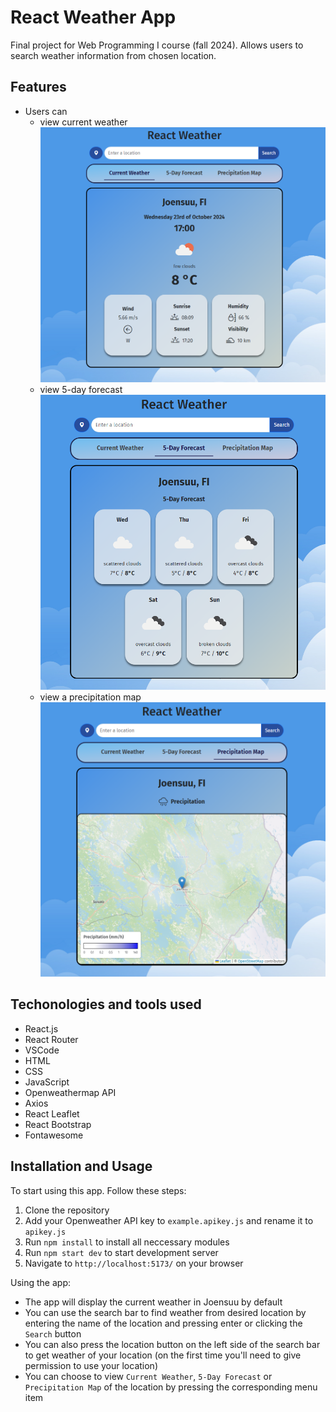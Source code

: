# React Weather App
Final project for Web Programming I course (fall 2024). Allows users to search weather information from chosen location.

## Features
- Users can 
    - view current weather<br>
    <img src="src/assets/images/currentweather.png" width="500"><br>
    - view 5-day forecast<br>
    <img src="src/assets/images/5dayforecast.png" width="500"><br>
    - view a precipitation map<br>
    <img src="src/assets/images/precipitationmap.png" width="500"><br>

## Techonologies and tools used
- React.js
- React Router
- VSCode
- HTML
- CSS
- JavaScript
- Openweathermap API
- Axios
- React Leaflet
- React Bootstrap
- Fontawesome

## Installation and Usage
To start using this app. Follow these steps:
1. Clone the repository
2. Add your Openweather API key to ```example.apikey.js``` and rename it to ```apikey.js```
3. Run ```npm install``` to install all neccessary modules
4. Run ```npm start dev``` to start development server
5. Navigate to ```http://localhost:5173/``` on your browser

Using the app:
- The app will display the current weather in Joensuu by default
- You can use the search bar to find weather from desired location by entering the name of the location and pressing enter or clicking the ```Search``` button
- You can also press the location button on the left side of the search bar to get weather of your location (on the first time you'll need to give permission to use your location)
- You can choose to view ```Current Weather```, ```5-Day Forecast``` or ```Precipitation Map``` of the location by pressing the corresponding menu item
